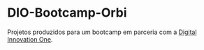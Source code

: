 # DIO-Bootcamp-Orbi

Projetos produzidos para um bootcamp em parceria com a [Digital Innovation One](https://digitalinnovation.one).
